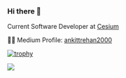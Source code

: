 ### Hi there 👋 

Current Software Developer at <a href="https://cesium.com/team/ankit-trehan/">Cesium</a>

✍🏻 Medium Profile: <a href="https://ankittrehan2000.medium.com/">ankittrehan2000</a> 

[![trophy](https://github-profile-trophy.vercel.app/?username=ankittrehan2000&theme=algolia&margin-w=15&margin-h=15&rank=S,SSS,SS,AAA,AA,A,B,C,SECRET)](https://github.com/ryo-ma/github-profile-trophy) 

![](https://github-profile-summary-cards.vercel.app/api/cards/repos-per-language?username=ankittrehan2000&theme=dracula)
<!--
**ankittrehan2000/ankittrehan2000** is a ✨ _special_ ✨ repository because its `README.md` (this file) appears on your GitHub profile.

Here are some ideas to get you started:

- 🔭 I’m currently working on ...
- 🌱 I’m currently learning ...
- 👯 I’m looking to collaborate on ...
- 🤔 I’m looking for help with ...
- 💬 Ask me about ...
- 📫 How to reach me: ...
- 😄 Pronouns: ...
- ⚡ Fun fact: ...
-->
